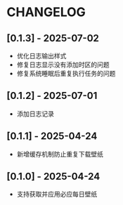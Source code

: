 # CHANGELOG

## [0.1.3] - 2025-07-02

-   优化日志输出样式
-   修复日志显示没有添加时区的问题
-   修复系统睡眠后重复执行任务的问题

## [0.1.2] - 2025-07-01

-   添加日志记录

## [0.1.1] - 2025-04-24

-   新增缓存机制防止重复下载壁纸

## [0.1.0] - 2025-04-24

-   支持获取并应用必应每日壁纸
